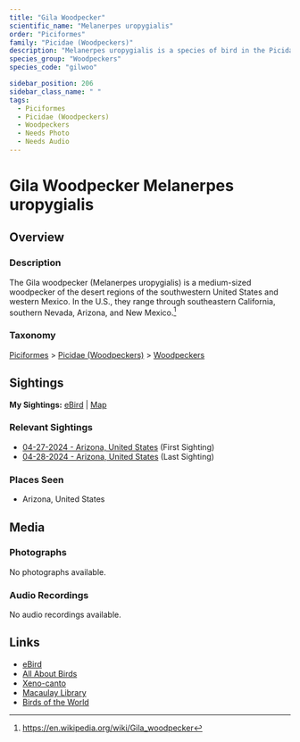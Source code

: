 ```yaml
---
title: "Gila Woodpecker"
scientific_name: "Melanerpes uropygialis"
order: "Piciformes"
family: "Picidae (Woodpeckers)"
description: "Melanerpes uropygialis is a species of bird in the Picidae (Woodpeckers) family. It has been observed 6 times."
species_group: "Woodpeckers"
species_code: "gilwoo"

sidebar_position: 206
sidebar_class_name: " "
tags: 
  - Piciformes
  - Picidae (Woodpeckers)
  - Woodpeckers
  - Needs Photo
  - Needs Audio
---
```


# Gila Woodpecker <span className='sci_name'>Melanerpes uropygialis</span>

## Overview

### Description
The Gila woodpecker (Melanerpes uropygialis) is a medium-sized woodpecker of the desert regions of the southwestern United States and western Mexico. In the U.S., they range through southeastern California, southern Nevada, Arizona, and New Mexico.[^1]

[^1]: https://en.wikipedia.org/wiki/Gila_woodpecker

### Taxonomy
[Piciformes](/tags/piciformes) > [Picidae (Woodpeckers)](/tags/picidae-woodpeckers) > [Woodpeckers](/tags/woodpeckers)


## Sightings

**My Sightings:** [eBird](https://ebird.org/lifelist?r=world&time=life&spp=gilwoo) | [Map](/map?species_code=gilwoo)

### Relevant Sightings

* [04-27-2024 - Arizona, United States](https://ebird.org/checklist/S170587133) (First Sighting)
* [04-28-2024 - Arizona, United States](https://ebird.org/checklist/S170857525) (Last Sighting)

### Places Seen

* Arizona, United States



## Media
### Photographs
No photographs available.

### Audio Recordings
No audio recordings available.

## Links
* [eBird](https://ebird.org/species/gilwoo) 
* [All About Birds](https://www.allaboutbirds.org/guide/gilwoo) 
* [Xeno-canto](https://www.xeno-canto.org/species/melanerpes-uropygialis) 
* [Macaulay Library](https://search.macaulaylibrary.org/catalog?taxonCode=gilwoo&sort=rating_rank_desc)
* [Birds of the World](https://birdsoftheworld.org/bow/species/gilwoo)
